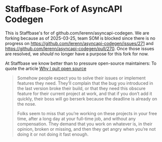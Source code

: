 # Staffbase-Fork of AsyncAPI Codegen

This is Staffbase's for of github.com/lerenn/asyncapi-codegen. We are forking
because as of 2025-03-25, team SOM is blocked since there is no progress on
https://github.com/lerenn/asyncapi-codegen/issues/271 and
https://github.com/lerenn/asyncapi-codegen/pull/270. Once those issues are
resolved, we *should* no longer have a purpose for this fork for now.

At Staffbase we know better than to pressure open-source maintainers: To quote
the article 
[Why I quit open source](https://dev.to/sapegin/why-i-quit-open-source-1n2e) 

> Somehow people expect you to solve their issues or implement features they
> need. They’ll complain that the bug you introduced in the last version broke
> their build, or that they need this obscure feature for their current project
> at work, and that if you don’t add it quickly, their boss will go berserk
> because the deadline is already on the nose.
> 
> Folks seem to miss that you’re working on these projects in your free time,
> after a long day at your full-time job, and without any compensation. They
> demand that you work on whatever is, in their opinion, broken or missing, and
> then they get angry when you’re not doing it or not doing it fast enough.

